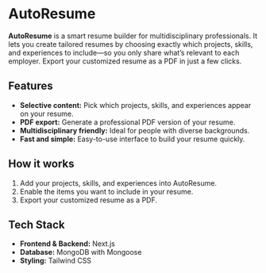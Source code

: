 # AutoResume

**AutoResume** is a smart resume builder for multidisciplinary professionals. It lets you create tailored resumes by choosing exactly which projects, skills, and experiences to include—so you only share what’s relevant to each employer. Export your customized resume as a PDF in just a few clicks.

## Features
- **Selective content:** Pick which projects, skills, and experiences appear on your resume.
- **PDF export:** Generate a professional PDF version of your resume.
- **Multidisciplinary friendly:** Ideal for people with diverse backgrounds.
- **Fast and simple:** Easy-to-use interface to build your resume quickly.

## How it works
1. Add your projects, skills, and experiences into AutoResume.
2. Enable the items you want to include in your resume.
3. Export your customized resume as a PDF.

## Tech Stack
- **Frontend & Backend:** Next.js
- **Database:** MongoDB with Mongoose
- **Styling:** Tailwind CSS
